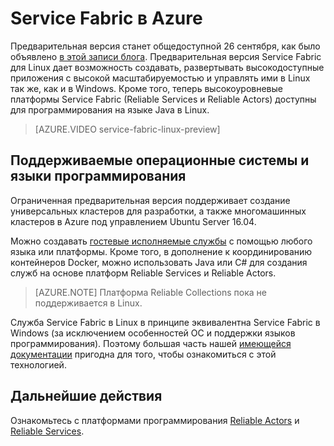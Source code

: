 <properties
   pageTitle="Azure Service Fabric в Linux | Microsoft Azure"
   description="Кластеры Service Fabric поддерживает Linux и Java. Это значит, что вы сможете развернуть и разместить приложения Service Fabric, написанные на языке Java в Linux."
   services="service-fabric"
   documentationCenter=".net"
   authors="mani-ramaswamy"
   manager="timlt"
   editor=""/>

<tags
   ms.service="service-fabric"
   ms.devlang="Java"
   ms.topic="article"
   ms.tgt_pltfrm="NA"
   ms.workload="NA"
   ms.date="09/14/2016"
   ms.author="SubramaR"/>

# Service Fabric в Azure

Предварительная версия станет общедоступной 26 сентября, как было объявлено [в этой записи блога](https://azure.microsoft.com/blog/service-fabric-on-linux-support-available-this-month/). Предварительная версия Service Fabric для Linux дает возможность создавать, развертывать высокодоступные приложения с высокой масштабируемостью и управлять ими в Linux так же, как и в Windows. Кроме того, теперь высокоуровневые платформы Service Fabric (Reliable Services и Reliable Actors) доступны для программирования на языке Java в Linux.

> [AZURE.VIDEO service-fabric-linux-preview]

## Поддерживаемые операционные системы и языки программирования

Ограниченная предварительная версия поддерживает создание универсальных кластеров для разработки, а также многомашинных кластеров в Azure под управлением Ubuntu Server 16.04.

Можно создавать [гостевые исполняемые службы](service-fabric-deploy-existing-app.md) с помощью любого языка или платформы. Кроме того, в дополнение к координированию контейнеров Docker, можно использовать Java или C# для создания служб на основе платформ Reliable Services и Reliable Actors.

>[AZURE.NOTE] Платформа Reliable Collections пока не поддерживается в Linux.

Служба Service Fabric в Linux в принципе эквивалентна Service Fabric в Windows (за исключением особенностей ОС и поддержки языков программирования). Поэтому большая часть нашей [имеющейся документации](http://aka.ms/servicefabricdocs) пригодна для того, чтобы ознакомиться с этой технологией.

## Дальнейшие действия

Ознакомьтесь с платформами программирования [Reliable Actors](service-fabric-reliable-actors-introduction.md) и [Reliable Services](service-fabric-reliable-services-introduction.md).

<!---HONumber=AcomDC_0921_2016-->